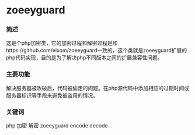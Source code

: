 # zoeeyguard

### 简述

这是个php加密类，它的加密过程和解密过程是和https://github.com/eixom/zoeeyguard一致的，这个类就是zoeeyguard扩展的php代码实现，目的是为了解决php不同版本之间的扩展兼容性问题。

### 主要功能

解决服务器被攻破后，代码被偷走的问题。在php源代码中添加相应的过期时间或服务器标识等手段来避免被盗用的情况。

### 关键词

php 加密 解密 zoeeyguard encode decode
